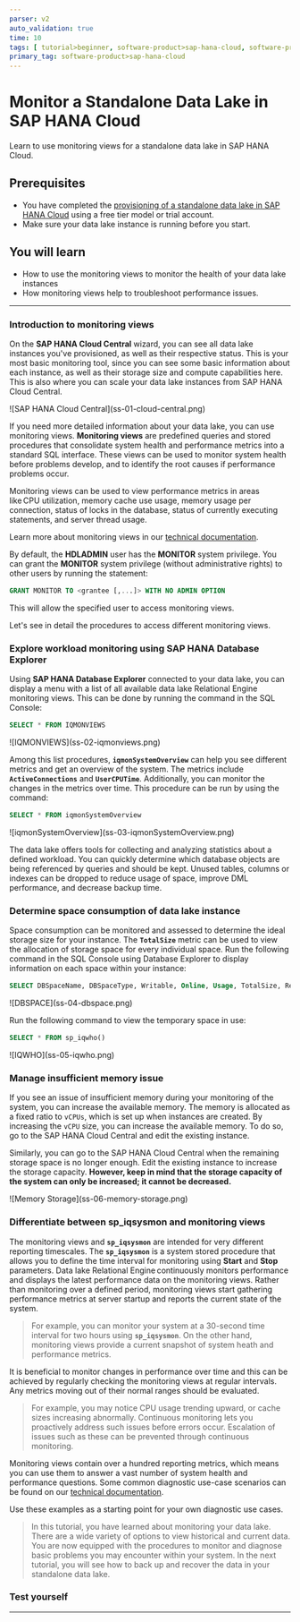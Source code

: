 ```yaml
---
parser: v2
auto_validation: true
time: 10
tags: [ tutorial>beginner, software-product>sap-hana-cloud, software-product-function>sap-hana-cloud\\,-data-lake]
primary_tag: software-product>sap-hana-cloud
---
```


# Monitor a Standalone Data Lake in SAP HANA Cloud
<!-- description --> Learn to use monitoring views for a standalone data lake in SAP HANA Cloud.

## Prerequisites
- You have completed the [provisioning of a standalone data lake in SAP HANA Cloud](hana-cloud-hdl-getting-started-1) using a free tier model or trial account.
- Make sure your data lake instance is running before you start.

## You will learn
  - How to use the monitoring views to monitor the health of your data lake instances
  - How monitoring views help to troubleshoot performance issues.

---

### Introduction to monitoring views

On the **SAP HANA Cloud Central** wizard, you can see all data lake instances you've provisioned, as well as their respective status. This is your most basic monitoring tool, since you can see some basic information about each instance, as well as their storage size and compute capabilities here. This is also where you can scale your data lake instances from SAP HANA Cloud Central.

<!-- border -->![SAP HANA Cloud Central](ss-01-cloud-central.png)

If you need more detailed information about your data lake, you can use monitoring views. **Monitoring views** are predefined queries and stored procedures that consolidate system health and performance metrics into a standard SQL interface. These views can be used to monitor system health before problems develop, and to identify the root causes if performance problems occur.

Monitoring views can be used to view performance metrics in areas like CPU utilization, memory cache use usage, memory usage per connection, status of locks in the database, status of currently executing statements, and server thread usage.

Learn more about monitoring views in our [technical documentation](https://help.sap.com/viewer/028be133f34c4d2d998c6fbc258659c5/LATEST/en-US/2c7b688118a34baeb7edab96f5b24f69.html).

By default, the **HDLADMIN** user has the **MONITOR** system privilege. You can grant the **MONITOR** system privilege (without administrative rights) to other users by running the statement:
```SQL
GRANT MONITOR TO <grantee [,...]> WITH NO ADMIN OPTION
```
This will allow the specified user to access monitoring views.

Let's see in detail the procedures to access different monitoring views.


### Explore workload monitoring using SAP HANA Database Explorer

Using **SAP HANA Database Explorer** connected to your data lake, you can display a menu with a list of all available data lake Relational Engine monitoring views. This can be done by running the command in the SQL Console:

```SQL
SELECT * FROM IQMONVIEWS
```


<!-- border -->![IQMONVIEWS](ss-02-iqmonviews.png)

Among this list procedures, **`iqmonSystemOverview`** can help you see different metrics and get an overview of the system. The metrics include **`ActiveConnections`** and **`UserCPUTime`**. Additionally, you can monitor the changes in the metrics over time. This procedure can be run by using the command:

```SQL
SELECT * FROM iqmonSystemOverview
```

<!-- border -->![iqmonSystemOverview](ss-03-iqmonSystemOverview.png)

The data lake offers tools for collecting and analyzing statistics about a defined workload. You can quickly determine which database objects are being referenced by queries and should be kept. Unused tables, columns or indexes can be dropped to reduce usage of space, improve DML   performance, and decrease backup time.



### Determine space consumption of data lake instance

Space consumption can be monitored and assessed to determine the ideal storage size for your instance. The **`TotalSize`** metric can be used to view the allocation of storage space for every individual space. Run the following command in the SQL Console using Database Explorer to display information on each space within your instance:

```SQL
SELECT DBSpaceName, DBSpaceType, Writable, Online, Usage, TotalSize, Reserve, NumFiles, NumRWFiles FROM dbo.sp_iqdbspace() ORDER BY DBSpaceName

```

<!-- border -->![DBSPACE](ss-04-dbspace.png)

Run the following command to view the temporary space in use:

```SQL
SELECT * FROM sp_iqwho()

```

<!-- border -->![IQWHO](ss-05-iqwho.png)


### Manage insufficient memory issue

If you see an issue of insufficient memory during your monitoring of the system, you can increase the available memory. The memory is allocated as a fixed ratio to `vCPUs`, which is set up when instances are created. By increasing the `vCPU` size, you can increase the available memory. To do so, go to the SAP HANA Cloud Central and edit the existing instance.

Similarly, you can go to the SAP HANA Cloud Central when the remaining storage space is no longer enough. Edit the existing instance to increase the storage capacity. **However, keep in mind that the storage capacity of the system can only be increased; it cannot be decreased.**

<!-- border -->![Memory Storage](ss-06-memory-storage.png)




### Differentiate between sp_iqsysmon and monitoring views 

The monitoring views and **`sp_iqsysmon`** are intended for very different reporting timescales. The **`sp_iqsysmon`** is a system stored procedure that allows you to define the time interval for monitoring using **Start** and **Stop** parameters. Data lake Relational Engine continuously monitors performance and displays the latest performance data on the monitoring views. Rather than monitoring over a defined period, monitoring views start gathering performance metrics at server startup and reports the current state of the system.
>For example, you can monitor your system at a 30-second time interval for two hours using **`sp_iqsysmon`**. On the other hand, monitoring views provide a current snapshot of system heath and performance metrics.

It is beneficial to monitor changes in performance over time and this can be achieved by regularly checking the monitoring views at regular intervals. Any metrics moving out of their normal ranges should be evaluated.
>For example, you may notice CPU usage trending upward, or cache sizes increasing abnormally. Continuous monitoring lets you proactively address such issues before errors occur. Escalation of issues such as these can be prevented through continuous monitoring.

Monitoring views contain over a hundred reporting metrics, which means you can use them to answer a vast number of system health and performance questions. Some common diagnostic use-case scenarios can be found on our [technical documentation](https://help.sap.com/viewer/028be133f34c4d2d998c6fbc258659c5/LATEST/en-US/a7100d141b674c1095e9ec9ddc6b95eb.html).

Use these examples as a starting point for your own diagnostic use cases.

>In this tutorial, you have learned about monitoring your data lake. There are a wide variety of options to view historical and current data. You are now equipped with the procedures to monitor and diagnose basic problems you may encounter within your system. In the next tutorial, you will see how to back up and recover the data in your standalone data lake.


### Test yourself



---
